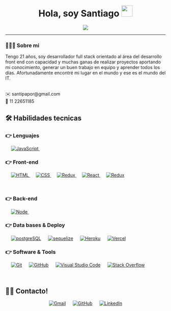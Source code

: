 <h1 align="center">Hola, soy Santiago <img src="https://media.giphy.com/media/hvRJCLFzcasrR4ia7z/giphy.gif" width="35"></h1>
<p align="center">
  <a href="https://github.com/DenverCoder1/readme-typing-svg"><img src="https://readme-typing-svg.herokuapp.com?lines=Full+Stack+Web+Developer&center=true&width=500&height=50"></a>
</p>
<hr/>

### 👨🏻‍💻 Sobre mi

Tengo 21 años, soy desarrollador full stack orientado al área del desarrollo front end con capacidad y muchas ganas de realizar proyectos aportando mi conocimiento, generar un buen trabajo en equipo y aprender todos los días. 
Afortunadamente encontré mi lugar en el mundo y ese es el mundo del IT.

<br>
✉️ santipapor@gmail.com
<br>
📲 11 22651185

<br>

## 🛠️ Habilidades tecnicas

### 👉 Lenguajes

<p align="left">
  &emsp;
  <a href="#" target="_blank"> 
     <img alt="JavaScript" src="https://img.shields.io/badge/JavaScript-323330?style=for-the-badge&logo=javascript&logoColor=F7DF1E">
   </a>
  &emsp;
</p>

### 👉 Front-end 
<p align="left"> 
  &emsp; 
  <a href="#" target="_blank"> 
   <img alt="HTML" src="https://img.shields.io/badge/HTML5-E34F26?style=for-the-badge&logo=html5&logoColor=white">
  </a>   
  &emsp;
  <a href="#" target="_blank">
    <img alt="CSS" src="https://img.shields.io/badge/CSS3-1572B6?style=for-the-badge&logo=css3&logoColor=white">
  </a> 
   &emsp;
   <a href="#" target="_blank">
    <img alt="Redux" src="https://img.shields.io/badge/bootstrap-%23563D7C.svg?style=for-the-badge&logo=bootstrap&logoColor=white">
  </a> 
  &emsp;
  <a href="#" target="_blank">
    <img alt="React" src="https://img.shields.io/badge/React-20232A?style=for-the-badge&logo=react&logoColor=61DAFB">
  </a> 
   &emsp;
  <a href="#" target="_blank">
    <img alt="Redux" src="https://img.shields.io/badge/Redux-593D88?style=for-the-badge&logo=redux&logoColor=white">
  </a> 
  
  
  
   &emsp;
</p>

### 👉 Back-end 
<p align="left"> 
  &emsp; 
  <a href="#" target="_blank"> 
   <img alt="Node" src="https://img.shields.io/badge/Node.js-339933?style=for-the-badge&logo=nodedotjs&logoColor=white">
  </a>   
  &emsp;
  <a href="#" target="_blank">
    <img alt="" src="https://img.shields.io/badge/Express.js-000000?style=for-the-badge&logo=express&logoColor=white">
  </a> 
</p>

### 👉 Data bases & Deploy
<p align="left">
  &emsp;
    <a href="#"><img alt="postgreSQL" src="https://img.shields.io/badge/PostgreSQL-316192?style=for-the-badge&logo=postgresql&logoColor=white"></a>
  &emsp;
    <a href="#"><img alt="sequelize" src ="https://img.shields.io/badge/Sequelize-52B0E7?style=for-the-badge&logo=Sequelize&logoColor=white"/></a>
  &emsp;
    <a href="#"><img alt="Heroku" src="https://img.shields.io/badge/Heroku-430098?style=for-the-badge&logo=heroku&logoColor=white"></a> 
	&emsp;
    <a href="#"><img alt="Vercel" src="https://img.shields.io/badge/Vercel-000000?style=for-the-badge&logo=vercel&logoColor=white"></a>  
 </p>
  

 ### 👉 Software & Tools
 
<p>
  &emsp;
    <a href="#"><img alt="Git" src="https://img.shields.io/badge/GIT-E44C30?style=for-the-badge&logo=git&logoColor=white"></a>
  &emsp;
   <a href="#"><img alt="GitHub" src="https://img.shields.io/badge/GitHub-000?style=for-the-badge&logo=github&logoColor=white"></a>
  &emsp;
    <a href="#"><img alt="Visual Studio Code" src="https://img.shields.io/badge/Visual_Studio_Code-0078D4?style=for-the-badge&logo=visual%20studio%20code&logoColor=white"></a>
  &emsp;
    <a href="#"><img alt="Stack Overflow" src="https://img.shields.io/badge/Stack_Overflow-FE7A16?style=for-the-badge&logo=stack-overflow&logoColor=white"></a>
  &emsp;
</p>

<br/>

## 🙋‍♂️ Contacto!
<p align="center">
	<a href="mailto:santipapor@gmail.com"><img src="https://img.shields.io/badge/Gmail-D14836?style=for-the-badge&logo=gmail&logoColor=white" alt="Gmail"/></a>
	&emsp;
	<a href="https://github.com/SantiPaper"><img src="https://img.shields.io/badge/GitHub-000?style=for-the-badge&logo=github&logoColor=white" alt="GitHub"/></a>
	&emsp;
	<a href="https://www.linkedin.com/in/santiagovitelli/"><img src="https://img.shields.io/badge/LinkedIn-0077B5?style=for-the-badge&logo=linkedin&logoColor=white" alt="LinkedIn"/></a>
</p>